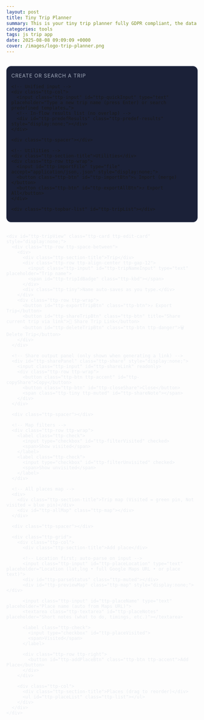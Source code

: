 ```yaml
---
layout: post
title: Tiny Trip Planner
summary: This is your tiny trip planner fully GDPR compliant, the data are stored only on your device.
categories: tools
tags: js trip app
date: 2025-08-08 09:09:09 +0000
cover: /images/logo-trip-planner.png
---
```


<script>
 // ---------- Predefined Trips (sample dataset) ----------
  window.PREDEFINED_TRIPS = [
    { id:'paris-2d', name:'Paris Highlights (2 days)', tags:['paris','france','europe','museum','landmarks'], places:[
      { name:'Eiffel Tower', lat:48.858370, lng:2.294481, notes:'Great views. Pre-book tickets.' },
      { name:'Louvre Museum', lat:48.860611, lng:2.337644, notes:'Mona Lisa time.' },
      { name:'Notre-Dame (outside)', lat:48.852968, lng:2.349902, notes:'Walk the Seine.' },
      { name:'Montmartre & Sacré-Cœur', lat:48.886705, lng:2.343104, notes:'Sunset on the steps.' },
    ]},
    { id:'tokyo-food', name:'Tokyo Food Crawl', tags:['tokyo','japan','food','markets','ramen'], places:[
      { name:'Tsukiji Outer Market', lat:35.665486, lng:139.770666, notes:'Fresh sushi breakfast.' },
      { name:'Ameya-Yokochō (Ueno)', lat:35.711246, lng:139.773719, notes:'Street eats + snacks.' },
      { name:'Ichiran Ramen Shibuya', lat:35.659022, lng:139.700475, notes:'Famous solo booths.' },
      { name:'Memory Lane (Omoide Yokochō)', lat:35.691340, lng:139.700531, notes:'Yakitori alley.' },
    ]},
    { id:'bucharest-day', name:'Bucharest City Day', tags:['bucharest','romania','old town','architecture'], places:[
      { name:'Old Town (Centrul Vechi)', lat:44.431220, lng:26.098839, notes:'Walk Lipscani streets.' },
      { name:'Romanian Athenaeum', lat:44.441334, lng:26.097317, notes:'Concert hall & photos.' },
      { name:'Palace of Parliament', lat:44.427539, lng:26.087536, notes:'Huge building tour.' },
      { name:'Herastrau Park', lat:44.476365, lng:26.080838, notes:'Relax by the lake.' },
    ]},
    { id:'nyc-1d', name:'NYC One-Day Blitz', tags:['new york','usa','city','iconic'], places:[
      { name:'Times Square', lat:40.758000, lng:-73.985500, notes:'Quick photo stop.' },
      { name:'Central Park (The Mall)', lat:40.773628, lng:-73.972533, notes:'Stroll through.' },
      { name:'Top of the Rock', lat:40.759101, lng:-73.979583, notes:'City view.' },
      { name:'Brooklyn Bridge', lat:40.706086, lng:-73.996864, notes:'Walk at sunset.' },
    ]},
  { 
    id: 'santorini-5d', 
    name: 'Santorini Greece (5 days)', 
    tags: ['santorini','greece','europe','beaches','historic','cliffs','boat','food'], 
    places: [
      { name: 'Orthodox Metropolitan Cathedral (Ypapanti), Fira', lat: 36.418889, lng: 25.431111, notes: 'Start here. Short walk to caldera path.' },
      { name: 'Cathedral of Saint John the Baptist (Catholic), Fira', lat: 36.41995, lng: 25.43185, notes: 'Baroque interior.' },
      { name: 'Agios Minas Church Viewpoint', lat: 36.4178, lng: 25.4308, notes: 'Classic caldera viewpoint.' },
      { name: 'Naoussa Restaurant (Fira)', lat: 36.42127, lng: 25.428107, notes: 'Dinner with caldera view.' },
      { name: 'PK Cocktail Bar', lat: 36.4209, lng: 25.4303, notes: 'Sunset drinks.' },
      { name: 'Pyrgos Kallistis', lat: 36.3918, lng: 25.4589, notes: 'Hilltop village with panoramic views.' },
      { name: 'Akrotiri Archaeological Site', lat: 36.35139, lng: 25.40361, notes: 'Bronze Age city preserved in ash.' },
      { name: 'Red Beach Viewpoint', lat: 36.348774, lng: 25.393743, notes: 'Photo stop with unique red cliffs.' },
      { name: 'Vlychada Beach', lat: 36.3425, lng: 25.4392, notes: 'Sculpted cliffs and calm waters.' },
      { name: 'Santo Wines', lat: 36.3869, lng: 25.4349, notes: 'Wine tasting at sunset.' },
      { name: 'Vlychada Marina', lat: 36.3465, lng: 25.4546, notes: 'Boat rental starting point.' },
      { name: 'Santorini SeaBreeze Rent a Boat', lat: 36.3467, lng: 25.4553, notes: 'Popular boat hire without license.' },
      { name: 'Red Beach (by boat)', lat: 36.3499, lng: 25.3938, notes: 'Swim stop accessible by sea.' },
      { name: 'Palea Kameni Hot Springs', lat: 36.4033, lng: 25.3956, notes: 'Warm sulfur waters in the caldera.' },
      { name: 'Ammoudi Bay', lat: 36.45818, lng: 25.37165, notes: 'Dock area under Oia with seafood tavernas.' },
      { name: 'Dimitris Ammoudi Taverna', lat: 36.4597, lng: 25.3712, notes: 'Seafood dinner by the water.' },
      { name: 'Oia Byzantine Castle Ruins', lat: 36.46001, lng: 25.37294, notes: 'Best visited early for views.' },
      { name: 'Caldera Viewpoint (Oia)', lat: 36.46063, lng: 25.37334, notes: 'Iconic cliffside views.' },
      { name: 'Melitini Oia', lat: 36.4613, lng: 25.3784, notes: 'Greek tapas with a view.' },
      { name: 'Kamari Beach', lat: 36.376159, lng: 25.484426, notes: 'Organized black sand beach.' },
      { name: 'Metaxi Mas', lat: 36.3853, lng: 25.4637, notes: 'Beloved local taverna; book ahead.' },
      { name: 'Imerovigli', lat: 36.4320, lng: 25.4200, notes: 'Cliff village with stunning vistas.' },
      { name: 'Skaros Rock', lat: 36.432378, lng: 25.418123, notes: 'Hike to fortress ruins with sea views.' },
      { name: 'Avocado Restaurant Imerovigli', lat: 36.4315, lng: 25.4218, notes: 'Casual lunch with view.' },
      { name: 'Ancient Thera', lat: 36.362969, lng: 25.47987, notes: 'Hilltop ruins with sweeping views.' },
      { name: 'Fira Old Town', lat: 36.4203, lng: 25.4322, notes: 'Shops, cafes, and last-minute views.' }
    ]
  }
  ];
</script>

<!-- Tiny Trip Planner — Unified Create/Search, Trip-level Share, External PREDEFINED_TRIPS, Banner-first -->
<link rel="stylesheet" href="https://unpkg.com/leaflet@1.9.4/dist/leaflet.css" crossorigin>
<script src="https://unpkg.com/leaflet@1.9.4/dist/leaflet.js" crossorigin></script>

<div class="ttp" id="ttp-root">
  <!-- Shared content banner FIRST -->
  <div id="ttp-shareBanner" class="ttp-card ttp-share-banner" style="display:none;">
    <div class="ttp-row ttp-space-between ttp-wrap">
      <div>
        <div class="ttp-section-title">Shared content detected</div>
        <div class="ttp-muted" id="ttp-shareSummary">A friend sent you a trip.</div>
      </div>
      <div class="ttp-row ttp-wrap">
        <button class="ttp-btn ttp-accent" id="ttp-importSharedNew">Import as New Trip</button>
        <button class="ttp-btn" id="ttp-mergeSharedCurrent">Merge Places into Current</button>
        <button class="ttp-btn ttp-danger" id="ttp-dismissShared">Dismiss</button>
      </div>
    </div>
    <div class="ttp-tiny ttp-muted">Note: Links are Base64-encoded and optionally gzip-compressed. They’re readable, not encrypted.</div>
  </div>

  <div class="ttp-gap"></div>

  <!-- Trip Starter (Unified Create/Search + Utilities + Trip navbar) -->
  <div class="ttp-starter ttp-card">
    <div class="ttp-section-title">Create or search a trip</div>

    <!-- Unified input -->
    <div class="ttp-col">
      <input class="ttp-input" id="ttp-quickInput" type="text" placeholder="Type a new trip name (press Enter) or search predefined templates…">
      <!-- In-flow results list (no overlap) -->
      <div id="ttp-predefResults" class="ttp-predef-results" style="display:none;"></div>
    </div>

    <div class="ttp-spacer"></div>

    <!-- Utilities -->
    <div class="ttp-section-title">Utilities</div>
    <div class="ttp-row ttp-wrap">
      <input id="ttp-importFile" type="file" accept="application/json,.json" style="display:none;">
      <button class="ttp-btn" id="ttp-importBtn">⤵️ Import (merge)</button>
      <button class="ttp-btn" id="ttp-exportAllBtn">⤴️ Export All</button>
    </div>

    <div class="ttp-topbar-list" id="ttp-tripList"></div>

  </div>

  <div class="ttp-gap"></div>

  <!-- Content -->
  <div class="ttp-main">
    <div id="ttp-emptyState" class="ttp-card" style="display:none;">
      <div class="ttp-section-title">No trip selected</div>
      <p class="ttp-muted">Create a trip, open one, or use a predefined template.</p>
    </div>

    <div id="ttp-tripView" class="ttp-card ttp-edit-card" style="display:none;">
      <div class="ttp-row ttp-space-between">
        <div>
          <div class="ttp-section-title">Trip</div>
          <div class="ttp-row ttp-align-center ttp-gap-12">
            <input class="ttp-input" id="ttp-tripNameInput" type="text" placeholder="Trip name">
            <span id="ttp-tripIdBadge" class="ttp-kbd"></span>
          </div>
          <div class="ttp-tiny">Name auto-saves as you type.</div>
        </div>
        <div class="ttp-row ttp-wrap">
          <button id="ttp-exportTripBtn" class="ttp-btn">⤴️ Export Trip</button>
          <button id="ttp-shareTripBtn" class="ttp-btn" title="Share current trip via link">🔗 Share Trip Link</button>
          <button id="ttp-deleteTripBtn" class="ttp-btn ttp-danger">🗑️ Delete Trip</button>
        </div>
      </div>

      <!-- Share output panel (only shown when generating a link) -->
      <div id="ttp-sharePanel" class="ttp-share" style="display:none;">
        <input class="ttp-input" id="ttp-shareLink" readonly>
        <div class="ttp-row ttp-wrap">
          <button class="ttp-btn ttp-accent" id="ttp-copyShare">Copy</button>
          <button class="ttp-btn" id="ttp-closeShare">Close</button>
          <span class="ttp-tiny ttp-muted" id="ttp-shareNote"></span>
        </div>
      </div>

      <div class="ttp-spacer"></div>

      <!-- Map filters -->
      <div class="ttp-row ttp-wrap">
        <label class="ttp-check">
          <input type="checkbox" id="ttp-filterVisited" checked>
          <span>Show visited</span>
        </label>
        <label class="ttp-check">
          <input type="checkbox" id="ttp-filterUnvisited" checked>
          <span>Show unvisited</span>
        </label>
      </div>

      <!-- All places map -->
      <div>
        <div class="ttp-section-title">Trip map (Visited = green pin, Not visited = blue pin)</div>
        <div id="ttp-allMap" class="ttp-map"></div>
      </div>

      <div class="ttp-spacer"></div>

      <div class="ttp-grid">
        <div class="ttp-col">
          <div class="ttp-section-title">Add place</div>

          <!-- Location first; auto-parse on input -->
          <input class="ttp-input" id="ttp-placeLocation" type="text" placeholder="Location (lat,lng • full Google Maps URL • or place text)">
          <div id="ttp-parseStatus" class="ttp-muted"></div>
          <div id="ttp-previewMap" class="ttp-map" style="display:none;"></div>

          <input class="ttp-input" id="ttp-placeName" type="text" placeholder="Place name (auto from Maps URL)">
          <textarea class="ttp-textarea" id="ttp-placeNotes" placeholder="Short notes (what to do, timings, etc.)"></textarea>

          <label class="ttp-check">
            <input type="checkbox" id="ttp-placeVisited">
            <span>Visited</span>
          </label>

          <div class="ttp-row ttp-right">
            <button id="ttp-addPlaceBtn" class="ttp-btn ttp-accent">Add Place</button>
          </div>
        </div>

        <div class="ttp-col">
          <div class="ttp-section-title">Places (drag to reorder)</div>
          <ul id="ttp-placeList" class="ttp-list"></ul>
        </div>
      </div>
    </div>

  </div>
</div>

<style>
  /* ---------- SCOPED STYLES ---------- */
  .ttp { --bg:#0f1220; --panel:#161A2B; --panel2:#1B2138; --text:#E8ECF1; --muted:#A7B0C0; --accent:#6EE7B7; --danger:#f87171; --border:#27304a; }
  .ttp * { box-sizing:border-box; }
  .ttp .ttp-main { color:var(--text); }
  .ttp .ttp-card { background:var(--panel2); border:1px solid var(--border); border-radius:12px; padding:12px; }
  .ttp .ttp-edit-card { border-radius:16px; }
  .ttp .ttp-gap { height:16px; }
  .ttp .ttp-section-title { font-size:13px; color:var(--muted); text-transform:uppercase; letter-spacing:.08em; margin:4px 0 8px; }
  .ttp .ttp-row { display:flex; gap:8px; align-items:center; }
  .ttp .ttp-space-between { justify-content:space-between; }
  .ttp .ttp-right { justify-content:flex-end; }
  .ttp .ttp-align-center { align-items:center; }
  .ttp .ttp-wrap { flex-wrap:wrap; }
  .ttp .ttp-col { display:flex; flex-direction:column; gap:6px; }
  .ttp .ttp-input, .ttp .ttp-textarea {
    width:100%; background:#111426; color:var(--text); border:1px solid var(--border);
    border-radius:10px; padding:10px; outline:none; font:inherit;
  }
  .ttp .ttp-textarea { min-height:80px; resize:vertical; }
  .ttp .ttp-btn { background:#1f2542; color:var(--text); border:1px solid var(--border); padding:9px 12px; border-radius:10px; cursor:pointer; font:inherit; }
  .ttp .ttp-btn:hover { filter:brightness(1.1); }
  .ttp .ttp-primary { background:#26305b; border-color:#2f3a6e; }
  .ttp .ttp-accent { background:#123c33; border-color:#104235; color:var(--accent); }
  .ttp .ttp-danger { background:#3a1416; border-color:#4a1d20; color:#ffb4b4; }
  .ttp .ttp-muted { color:var(--muted); font-size:13px; }
  .ttp .ttp-kbd { font-family:ui-monospace, SFMono-Regular, Menlo, Consolas, monospace; font-size:12px; padding:1px 6px; border:1px solid var(--border); border-radius:6px; background:#0d1020; color:var(--muted); }
  .ttp .ttp-tiny { font-size:12px; color:var(--muted); }

  .ttp .ttp-spacer { height:8px; }
  .ttp .ttp-map { width:100%; height:300px; border-radius:12px; overflow:hidden; border:1px solid var(--border); }
  .ttp .ttp-list { list-style:none; padding:0; margin:0; display:grid; gap:8px; }
  .ttp .ttp-list-item { border:1px solid var(--border); border-radius:10px; padding:10px; background:#13182b; display:grid; gap:8px; }
  .ttp .ttp-title { font-weight:600; color:var(--text); }

  /* actions grid */
  .ttp .ttp-actions { display:grid; grid-template-columns:1fr 1fr; gap:8px; }
  .ttp .ttp-handle-btn { cursor:grab; }
  .ttp .ttp-dragging { opacity:.6; }
  .ttp .ttp-drop-target { outline:2px dashed var(--accent); border-radius:10px; }

  .ttp .ttp-topbar-list { display:flex; gap:8px; flex-wrap:wrap; margin-top:10px; }
  .ttp .ttp-topbar-list .ttp-tripBtn { background:#13182b; border:1px solid var(--border); color:var(--text); padding:8px 10px; border-radius:10px; cursor:pointer; }
  .ttp .ttp-tripBtn.ttp-active { background:#123c33; border-color:#104235; color:var(--accent); }

  /* Predefined trips results — in-flow (no overlap) */
  .ttp .ttp-predef-results {
    display:grid; gap:8px; padding:8px; margin-top:8px;
    border:1px solid var(--border); border-radius:10px; background:#0f1428;
    max-height:320px; overflow:auto;
  }
  .ttp .ttp-predef-item { display:flex; flex-direction:column; gap:6px; border:1px solid var(--border); background:#121934; border-radius:8px; padding:8px; }
  .ttp .ttp-predef-title { font-weight:600; color:var(--text); }
  .ttp .ttp-predef-tags { font-size:12px; color:var(--muted); }
  .ttp .ttp-predef-actions { display:flex; gap:8px; flex-wrap:wrap; }

  /* Share panel & banner */
  .ttp .ttp-share { margin-top:10px; display:grid; gap:8px; }
  .ttp .ttp-share-banner { border-left:3px solid var(--accent); }
</style>

<script>
(function(){
  // ---------- Storage ----------
  const LS_KEY = 'tiny_trip_planner'; // stable key
  const db = { trips: [], lastTripId: 0, lastPlaceId: 0 };
  const root = document.getElementById('ttp-root');

  function loadDB(){ try{ const raw=localStorage.getItem(LS_KEY); if(raw) Object.assign(db, JSON.parse(raw)); }catch(e){ console.warn('DB load failed', e); } }
  function saveDB(){ localStorage.setItem(LS_KEY, JSON.stringify(db)); }
  function nextTripId(){ db.lastTripId+=1; saveDB(); return db.lastTripId; }
  function nextPlaceId(){ db.lastPlaceId+=1; saveDB(); return db.lastPlaceId; }

  // ---------- Predefined Trips from page (no built-ins here) ----------
  const PREDEFINED_TRIPS = Array.isArray(window.PREDEFINED_TRIPS) ? window.PREDEFINED_TRIPS : [];

  // ---------- Helpers ----------
  function getEl(id){ return root.querySelector('#'+id); }
  const els = {
    // starter unified
    quickInput: getEl('ttp-quickInput'),
    predefResults: getEl('ttp-predefResults'),
    tripList: getEl('ttp-tripList'),

    // share (banner + panel)
    shareBanner: getEl('ttp-shareBanner'),
    shareSummary: getEl('ttp-shareSummary'),
    importSharedNew: getEl('ttp-importSharedNew'),
    mergeSharedCurrent: getEl('ttp-mergeSharedCurrent'),
    dismissShared: getEl('ttp-dismissShared'),
    shareTripBtn: getEl('ttp-shareTripBtn'),
    sharePanel: getEl('ttp-sharePanel'),
    shareLink: getEl('ttp-shareLink'),
    copyShare: getEl('ttp-copyShare'),
    closeShare: getEl('ttp-closeShare'),
    shareNote: getEl('ttp-shareNote'),

    // main
    emptyState: getEl('ttp-emptyState'),
    tripView: getEl('ttp-tripView'),
    tripNameInput: getEl('ttp-tripNameInput'),
    tripIdBadge: getEl('ttp-tripIdBadge'),
    deleteTripBtn: getEl('ttp-deleteTripBtn'),
    exportTripBtn: getEl('ttp-exportTripBtn'),

    placeLocation: getEl('ttp-placeLocation'),
    placeName: getEl('ttp-placeName'),
    placeNotes: getEl('ttp-placeNotes'),
    placeVisited: getEl('ttp-placeVisited'),
    parseStatus: getEl('ttp-parseStatus'),
    previewMap: getEl('ttp-previewMap'),
    addPlaceBtn: getEl('ttp-addPlaceBtn'),
    placeList: getEl('ttp-placeList'),

    allMap: getEl('ttp-allMap'),
    filterVisited: getEl('ttp-filterVisited'),
    filterUnvisited: getEl('ttp-filterUnvisited'),

    // utilities
    importBtn: getEl('ttp-importBtn'),
    importFile: getEl('ttp-importFile'),
    exportAllBtn: getEl('ttp-exportAllBtn'),
  };

  function addTrip(name){
    const t = { id: nextTripId(), name: name || `Trip ${db.lastTripId}`, createdAt: Date.now(), places: [] };
    db.trips.push(t); saveDB(); return t;
  }
  function getTrip(id){ return db.trips.find(t=>t.id===id); }
  function updateTripName(id, name){ const t=getTrip(id); if(t){ t.name=name; saveDB(); } }
  function deleteTrip(id){ const i=db.trips.findIndex(t=>t.id===id); if(i>-1){ db.trips.splice(i,1); saveDB(); } }

  function addPlace(tripId, {name, notes, lat, lng, locationInput, visited}){
    const t=getTrip(tripId); if(!t) return;
    t.places.push({
      id: nextPlaceId(),
      name: name || `Place ${db.lastPlaceId}`,
      notes: notes||'',
      lat, lng,
      locationInput: locationInput||'',
      visited: !!visited,
      createdAt: Date.now()
    });
    saveDB();
  }
  function updatePlace(tripId, placeId, patch){
    const t=getTrip(tripId); if(!t) return;
    const p=t.places.find(x=>x.id===placeId);
    if(p){ Object.assign(p, patch); saveDB(); }
  }
  function deletePlace(tripId, placeId){
    const t=getTrip(tripId); if(!t) return;
    const i=t.places.findIndex(x=>x.id===placeId);
    if(i>-1){ t.places.splice(i,1); saveDB(); }
  }
  function movePlace(tripId, fromIdx, toIdx){
    const t=getTrip(tripId); if(!t) return;
    if(fromIdx===toIdx || fromIdx<0 || toIdx<0 || fromIdx>=t.places.length || toIdx>t.places.length) return;
    const [item] = t.places.splice(fromIdx,1);
    t.places.splice(toIdx,0,item);
    saveDB();
  }

  function formatLatLng(lat,lng){ return `${Number(lat).toFixed(6)}, ${Number(lng).toFixed(6)}`; }
  function escapeHtml(s){ return String(s||'').replace(/[&<>"']/g, c => ({'&':'&amp;','<':'&lt;','>':'&gt;','"':'&quot;'}[c])); }
  function escapeAttr(s){ return escapeHtml(s).replace(/"/g,'&quot;'); }
  function isFullGmapsUrl(str){ return /https?:\/\/(www\.)?google\.com\/maps\//i.test(str||''); }
  function buildGmapsUrlFromLatLng(lat,lng,name){
    const base=`https://www.google.com/maps?q=${encodeURIComponent(lat+','+lng)}`;
    return name ? `${base}(${encodeURIComponent(name)})` : base;
  }

  // ---------- Google Maps desktop URL parsing only ----------
  function coordsFromGoogleUrl(input){
    try{
      const u = new URL(input);
      const href = u.href;
      const at = href.match(/@(-?\d+\.\d+),\s*(-?\d+\.\d+)/);
      if(at) return {lat:parseFloat(at[1]), lng:parseFloat(at[2])};
      const q = u.searchParams.get('q') || u.searchParams.get('ll');
      if(q){
        const m = q.match(/(-?\d+(\.\d+)?)\s*,\s*(-?\d+(\.\d+)?)/);
        if(m) return {lat:parseFloat(m[1]), lng:parseFloat(m[3])};
      }
      const bang = href.match(/!3d(-?\d+\.\d+)!4d(-?\d+\.\d+)/);
      if(bang) return {lat:parseFloat(bang[1]), lng:parseFloat(bang[2])};
    }catch(e){}
    return null;
  }
  function nameFromGoogleUrl(input){
    try{
      const u = new URL(input);
      const path = u.pathname || '';
      const placeIdx = path.indexOf('/place/');
      if(placeIdx !== -1){
        const seg = path.slice(placeIdx + 7).split('/')[0];
        const plusFixed = seg.replace(/\+/g,' ');
        let decoded = decodeURIComponent(plusFixed);
        decoded = decoded.replace(/`/g, "'").replace(/\s+/g,' ').trim();
        if(decoded) return decoded;
      }
      const q = u.searchParams.get('q');
      if(q && !/^-?\d+(\.\d+)?\s*,\s*-?\d+(\.\d+)?$/.test(q)){
        const plusFixed = q.replace(/\+/g,' ');
        let decoded = decodeURIComponent(plusFixed).replace(/`/g,"'").replace(/\s+/g,' ').trim();
        if(decoded) return decoded;
      }
    }catch(e){}
    return '';
  }

  // ---------- Geocoding (auto, debounced) ----------
  let currentTripId = null; // declared once
  let previewLeaflet = null;

  // SINGLE map vars
  let allMapLeaflet = null;
  let allMapMarkers = [];
  let allMapPolyline = null;

  function setStatus(msg, isErr=false){
    els.parseStatus.textContent = msg || '';
    els.parseStatus.style.color = isErr ? 'var(--danger)' : 'var(--muted)';
  }

  async function parseLocation(input){
    input = (input||'').trim();

    // Explicitly reject short mobile links
    if (/(^https?:\/\/)?(maps\.app\.goo\.gl|goo\.gl\/maps)/i.test(input)) {
      throw new Error('Mobile short links are not supported. Open the link and paste the full https://www.google.com/maps/... URL, or paste lat,lng.');
    }

    // 1) lat,lng
    const m = input.match(/^(-?\d+(\.\d+)?)\s*,\s*(-?\d+(\.\d+)?)$/);
    if(m) return {lat:parseFloat(m[1]), lng:parseFloat(m[3]), source:'latlng'};

    // 2) full google.com/maps URL
    if (isFullGmapsUrl(input)){
      const c = coordsFromGoogleUrl(input);
      if(c) return {...c, source:'google'};
    }

    // 3) OSM Nominatim text search (free)
    const url = `https://nominatim.openstreetmap.org/search?format=jsonv2&q=${encodeURIComponent(input)}&limit=1`;
    const res = await fetch(url, { headers:{'Accept':'application/json'} });
    if(!res.ok) throw new Error('Geocoding failed');
    const j = await res.json();
    if(Array.isArray(j) && j.length>0){
      const hit=j[0];
      return {lat:parseFloat(hit.lat), lng:parseFloat(hit.lon), source:'nominatim'};
    }
    throw new Error('No results for that place');
  }

  function debounce(fn, delay){ let t; return (...a)=>{ clearTimeout(t); t=setTimeout(()=>fn(...a), delay); }; }

  const autoParse = debounce(async ()=>{
    const input = els.placeLocation.value.trim();
    if(!input){ els.previewMap.style.display='none'; setStatus(''); return; }
    try{
      setStatus('Finding location…');
      const res = await parseLocation(input);
      setStatus(`OK (${res.source}) → ${formatLatLng(res.lat,res.lng)}`);
      if(previewLeaflet && previewLeaflet.remove) previewLeaflet.remove();
      previewLeaflet = showSinglePin(els.previewMap, res.lat, res.lng, false);
      els.previewMap.style.display='block';
      els.previewMap.dataset.lat = res.lat;
      els.previewMap.dataset.lng = res.lng;

      if (isFullGmapsUrl(input)){
        const nm = nameFromGoogleUrl(input);
        if(nm && !els.placeName.value) els.placeName.value = nm;
      }
    }catch(e){
      setStatus(`Error: ${e.message}`, true);
      els.previewMap.style.display='none';
    }
  }, 400);

  // ---------- Default Leaflet pin icons ----------
  const shadowUrl = 'https://unpkg.com/leaflet@1.9.4/dist/images/marker-shadow.png';
  const icon = (url)=> new L.Icon({
    iconUrl: url, shadowUrl: shadowUrl,
    iconSize: [25,41], iconAnchor: [12,41], popupAnchor: [1,-34], shadowSize: [41,41]
  });
  const visitedIcon   = icon('https://raw.githubusercontent.com/pointhi/leaflet-color-markers/master/img/marker-icon-green.png');
  const unvisitedIcon = icon('https://raw.githubusercontent.com/pointhi/leaflet-color-markers/master/img/marker-icon-blue.png');
  const highlightIcon = icon('https://raw.githubusercontent.com/pointhi/leaflet-color-markers/master/img/marker-icon-yellow.png');
  function pinIcon(visited){ return visited ? visitedIcon : unvisitedIcon; }

  // ---------- Map helpers ----------
  function showSinglePin(el, lat, lng, visited){
    el.innerHTML='';
    const map = L.map(el).setView([lat,lng], 14);
    L.tileLayer('https://{s}.tile.openstreetmap.org/{z}/{x}/{y}.png', {
      maxZoom:19, attribution:'&copy; <a href="https://www.openstreetmap.org/">OpenStreetMap</a> contributors'
    }).addTo(map);
    L.marker([lat,lng], { icon: pinIcon(visited) }).addTo(map);
    setTimeout(()=>map.invalidateSize(),100);
    return map;
  }

  function renderAllPlacesMap(){
    const t=getTrip(currentTripId); if(!t) return;

    if(!allMapLeaflet){
      allMapLeaflet = L.map(els.allMap).setView([0,0], 2);
      L.tileLayer('https://{s}.tile.openstreetmap.org/{z}/{x}/{y}.png', {
        maxZoom:19, attribution:'&copy; <a href="https://www.openstreetmap.org/">OpenStreetMap</a> contributors'
      }).addTo(allMapLeaflet);
      setTimeout(()=>allMapLeaflet.invalidateSize(), 100);
    }
    allMapMarkers.forEach(m=>allMapLeaflet.removeLayer(m));
    allMapMarkers = [];
    if(allMapPolyline){ allMapLeaflet.removeLayer(allMapPolyline); allMapPolyline=null; }

    const showVisited = els.filterVisited.checked;
    const showUnvisited = els.filterUnvisited.checked;

    const visible = getTrip(currentTripId).places
      .filter(p => (p.visited && showVisited) || (!p.visited && showUnvisited));

    const latlngs = [];

    for(const p of visible){
      const marker = L.marker([p.lat,p.lng], { icon: pinIcon(p.visited) })
        .addTo(allMapLeaflet)
        .bindPopup(`<strong>${escapeHtml(p.name)}</strong>${p.visited ? ' <span style="opacity:.7;">(visited)</span>' : ''}<br/>${formatLatLng(p.lat,p.lng)}`);
      allMapMarkers.push(marker);
      latlngs.push([p.lat, p.lng]);
    }

    if(latlngs.length >= 2){
      allMapPolyline = L.polyline(latlngs, { weight:3 }).addTo(allMapLeaflet);
    }

    if(latlngs.length){
      allMapLeaflet.fitBounds(L.latLngBounds(latlngs), { padding:[20,20] });
    }else{
      allMapLeaflet.setView([0,0], 2);
    }
  }

  function flashHighlight(lat, lng){
    if(!allMapLeaflet) return;
    const m = L.marker([lat,lng], { icon: highlightIcon, zIndexOffset: 1000 }).addTo(allMapLeaflet);
    setTimeout(()=>{ allMapLeaflet.removeLayer(m); }, 1500);
  }

  // ---------- UI ----------
  function renderTrips(){
    els.tripList.innerHTML='';
    const sorted=[...db.trips].sort((a,b)=>b.createdAt-a.createdAt);
    for(const t of sorted){
      const btn=document.createElement('button');
      btn.className='ttp-tripBtn' + (t.id===currentTripId ? ' ttp-active' : '');
      btn.textContent = `${t.name} (#${t.id})`;
      btn.addEventListener('click',()=>openTrip(t.id));
      els.tripList.appendChild(btn);
    }
  }

  function openTrip(id){
    currentTripId = id;
    const t=getTrip(id); if(!t) return;
    els.emptyState.style.display='none';
    els.tripView.style.display='block';
    els.tripNameInput.value=t.name;
    els.tripIdBadge.textContent=`Trip #${t.id}`;
    renderTrips();
    renderPlaces();
    renderAllPlacesMap();
  }

  function googleLinkForPlace(p){
    if (isFullGmapsUrl(p.locationInput)) return p.locationInput;
    return buildGmapsUrlFromLatLng(p.lat, p.lng, p.name);
  }

  function renderPlaces(){
    const t=getTrip(currentTripId);
    if(!t) return;
    els.placeList.innerHTML='';

    t.places.forEach((p, idx)=>{
      const li=document.createElement('li');
      li.className='ttp-list-item' + (p.visited ? ' ttp-place-visited' : '');
      li.dataset.index = idx;

      li.innerHTML=`
        <div>
          <div class="ttp-title">${escapeHtml(p.name)}</div>
          <div class="ttp-muted">#${p.id} • ${formatLatLng(p.lat,p.lng)}</div>
          <div class="ttp-muted">${escapeHtml(p.notes||'')}</div>
        </div>

        <div class="ttp-actions">
          <button class="ttp-btn ttp-primary" data-edit="${p.id}">✏️ Edit</button>
          <button class="ttp-btn ttp-danger" data-del="${p.id}">🗑️ Delete</button>
          <button class="ttp-btn ttp-accent" data-open="${p.id}" title="Open in Google Maps">📍 Open Map</button>
          <button class="ttp-btn ${p.visited ? 'ttp-accent' : ''}" data-visit="${p.id}" aria-pressed="${p.visited ? 'true':'false'}" title="Toggle visited">
            ${p.visited ? '✅ Visited' : '🗺️ Mark visited'}
          </button>
          <button class="ttp-btn ttp-handle-btn" draggable="true" data-handle="${idx}" title="Drag to reorder">↕️ Reorder</button>
        </div>
      `;

      li.querySelector(`[data-open="${p.id}"]`).addEventListener('click', ()=>{
        const url = googleLinkForPlace(p);
        window.open(url, '_blank', 'noopener,noreferrer');
      });

      li.querySelector(`[data-visit="${p.id}"]`).addEventListener('click', ()=>{
        updatePlace(t.id, p.id, { visited: !p.visited });
        renderPlaces();
        renderAllPlacesMap();
      });

      li.querySelector('[data-del]').addEventListener('click',()=>{
        if(confirm('Delete this place?')){ deletePlace(t.id, p.id); renderPlaces(); renderTrips(); renderAllPlacesMap(); }
      });

      li.querySelector('[data-edit]').addEventListener('click',()=>editPlaceInline(t.id,p));

      const handle = li.querySelector(`[data-handle="${idx}"]`);
      handle.addEventListener('dragstart', (ev)=>{
        ev.dataTransfer.setData('text/plain', String(idx));
        li.classList.add('ttp-dragging');
      });
      handle.addEventListener('dragend', ()=> li.classList.remove('ttp-dragging'));
      li.addEventListener('dragover', (ev)=>{ ev.preventDefault(); li.classList.add('ttp-drop-target'); });
      li.addEventListener('dragleave', ()=> li.classList.remove('ttp-drop-target'));
      li.addEventListener('drop', (ev)=>{
        ev.preventDefault();
        li.classList.remove('ttp-drop-target');
        const from = parseInt(ev.dataTransfer.getData('text/plain'),10);
        const to = parseInt(li.dataset.index,10);
        if(Number.isInteger(from) && Number.isInteger(to)){
          movePlace(t.id, from, to + (from < to ? 1 : 0));
          renderPlaces();
          renderAllPlacesMap();
        }
      });

      els.placeList.appendChild(li);
    });
  }

  function editPlaceInline(tripId, p){
    const container=document.createElement('div');
    container.className='ttp-list-item';
    container.innerHTML=`
      <div class="ttp-title">Edit: ${escapeHtml(p.name)}</div>

      <input class="ttp-input" id="eLoc" value="${escapeAttr(p.locationInput || formatLatLng(p.lat,p.lng))}" placeholder="Location (lat,lng / full GMaps URL / place text)">
      <div id="eStatus" class="ttp-muted"></div>
      <div id="eMap" class="ttp-map" style="display:none;"></div>

      <input class="ttp-input" id="eName" value="${escapeAttr(p.name)}" placeholder="Place name">
      <textarea class="ttp-textarea" id="eNotes" placeholder="Notes">${escapeHtml(p.notes||'')}</textarea>

      <div class="ttp-row ttp-right">
        <button class="ttp-btn ttp-primary" id="eSave">Save</button>
        <button class="ttp-btn" id="eCancel">Cancel</button>
      </div>
    `;
    els.placeList.prepend(container);

    let newCoords = {lat:p.lat, lng:p.lng};

    const eLoc = container.querySelector('#eLoc');
    const eName = container.querySelector('#eName');
    const eStatus = container.querySelector('#eStatus');
    const eMap = container.querySelector('#eMap');

    function setStatusInline(msg,isErr=false){ eStatus.textContent=msg||''; eStatus.style.color=isErr?'var(--danger)':'var(--muted)'; }

    const doAuto = debounce(async ()=>{
      const input = eLoc.value.trim();
      if(!input){ eMap.style.display='none'; setStatusInline(''); return; }
      try{
        setStatusInline('Finding location…');
        const res = await parseLocation(input);
        newCoords = {lat:res.lat, lng:res.lng};
        setStatusInline(`OK (${res.source}) → ${formatLatLng(res.lat,res.lng)}`);
        showSinglePin(eMap, res.lat, res.lng, p.visited); eMap.style.display='block';
        if (isFullGmapsUrl(input)){
          const nm = nameFromGoogleUrl(input);
          if(nm && (!eName.value || /^Place \d+$/.test(eName.value))) eName.value = nm;
        }
      }catch(err){
        setStatusInline(`Error: ${err.message}`, true);
        eMap.style.display='none';
      }
    }, 400);

    eLoc.addEventListener('input', doAuto);
    showSinglePin(eMap, p.lat, p.lng, p.visited); eMap.style.display='block';

    container.querySelector('#eSave').addEventListener('click',()=>{
      const name = eName.value.trim() || p.name;
      const notes = container.querySelector('#eNotes').value;
      const locationInput = eLoc.value.trim();
      updatePlace(tripId, p.id, { name, notes, lat:newCoords.lat, lng:newCoords.lng, locationInput });
      renderPlaces();
      renderAllPlacesMap();
    });
    container.querySelector('#eCancel').addEventListener('click',()=>renderPlaces());
  }

  // ---------- Import / Export (file) ----------
  function download(filename, text){
    const blob = new Blob([text], {type:'application/json'});
    const url = URL.createObjectURL(blob);
    const a = document.createElement('a');
    a.href=url; a.download=filename; document.body.appendChild(a); a.click();
    setTimeout(()=>{ document.body.removeChild(a); URL.revokeObjectURL(url); }, 0);
  }
  function timestamp(){ const d=new Date(); return d.toISOString().replace(/[:.]/g,'-'); }

  function exportAll(){
    const payload = { version: 1, exportedAt: new Date().toISOString(), data: db };
    download(`trip-planner-all-${timestamp()}.json`, JSON.stringify(payload, null, 2));
  }
  function exportTrip(id){
    const t=getTrip(id); if(!t){ alert('No trip selected'); return; }
    const payload = { version: 1, exportedAt: new Date().toISOString(), data: { trip: t } };
    download(`trip-${t.id}-${slug(t.name)}-${timestamp()}.json`, JSON.stringify(payload, null, 2));
  }
  function slug(s){ return String(s||'trip').toLowerCase().replace(/[^a-z0-9]+/g,'-').replace(/^-+|-+$/g,'').slice(0,40); }

  async function importMerge(obj){
    const data = obj?.data ?? obj;
    if(!data){ alert('Invalid file: missing data'); return; }

    let trips = [];
    if(Array.isArray(data.trips)){ trips = data.trips; }
    else if(data.trip){ trips = [data.trip]; }
    else if(Array.isArray(obj)){ trips = obj; }
    else if(data.name && Array.isArray(data.places)){ trips = [data]; }

    if(!Array.isArray(trips) || trips.length===0){ alert('No trips found to import'); return; }

    const addedTripIds = [];
    for(const incoming of trips){
      const newTrip = {
        id: nextTripId(),
        name: incoming.name || `Imported Trip ${db.lastTripId}`,
        createdAt: Date.now(),
        places: []
      };
      const places = Array.isArray(incoming.places) ? incoming.places : [];
      for(const p of places){
        newTrip.places.push({
          id: nextPlaceId(),
          name: p.name || `Imported Place ${db.lastPlaceId}`,
          notes: p.notes || '',
          lat: Number(p.lat) || 0,
          lng: Number(p.lng) || 0,
          locationInput: p.locationInput || '',
          visited: !!p.visited,
          createdAt: Date.now()
        });
      }
      db.trips.push(newTrip);
      addedTripIds.push(newTrip.id);
    }
    saveDB();
    renderTrips();
    if(addedTripIds.length){ openTrip(addedTripIds[addedTripIds.length-1]); }
    alert(`Imported ${addedTripIds.length} trip(s).`);
  }

  // ---------- Share Links (gzip + Base64URL in #hash) ----------
  function uint8ToBase64(bytes){
    let bin = '';
    const chunk = 0x8000;
    for(let i=0; i<bytes.length; i+=chunk){
      bin += String.fromCharCode.apply(null, bytes.subarray(i, i+chunk));
    }
    return btoa(bin);
  }
  function base64ToUint8(b64){
    const bin = atob(b64);
    const bytes = new Uint8Array(bin.length);
    for(let i=0; i<bin.length; i++) bytes[i] = bin.charCodeAt(i);
    return bytes;
  }
  function toBase64Url(bytes){
    return uint8ToBase64(bytes).replace(/\+/g,'-').replace(/\//g,'_').replace(/=+$/,'');
  }
  function fromBase64Url(str){
    const b64 = str.replace(/-/g,'+').replace(/_/g,'/');
    const pad = b64.length % 4 ? '='.repeat(4 - (b64.length % 4)) : '';
    return base64ToUint8(b64 + pad);
  }

  async function gzipCompress(str){
    try{
      if('CompressionStream' in window){
        const cs = new CompressionStream('gzip');
        const stream = new Blob([str]).stream().pipeThrough(cs);
        const buf = await new Response(stream).arrayBuffer();
        return new Uint8Array(buf);
      }
    }catch(e){}
    return new TextEncoder().encode(str);
  }
  async function gzipDecompress(bytes){
    try{
      if('DecompressionStream' in window){
        const ds = new DecompressionStream('gzip');
        const stream = new Blob([bytes]).stream().pipeThrough(ds);
        return await new Response(stream).text();
      }
    }catch(e){}
    return new TextDecoder().decode(bytes);
  }

  async function makeShareLink(payloadObj){
    const json = JSON.stringify(payloadObj);
    const bytes = await gzipCompress(json);
    const encoded = toBase64Url(bytes);
    const url = `${location.origin}${location.pathname}#ttp-share=${encoded}`;
    return { url, usedGzip: ('CompressionStream' in window), length: url.length };
  }

  function showSharePanel(url, note){
    els.shareLink.value = url;
    els.sharePanel.style.display = 'grid';
    els.shareNote.textContent = note || '';
  }
  function hideSharePanel(){
    els.sharePanel.style.display = 'none';
    els.shareLink.value = '';
    els.shareNote.textContent = '';
  }
  async function shareCurrentTrip(){
    if(!currentTripId){ alert('Open a trip first'); return; }
    const t = getTrip(currentTripId);
    const payload = { version: 1, exportedAt: new Date().toISOString(), data: { trip: t } };
    const { url, usedGzip, length } = await makeShareLink(payload);
    let note = usedGzip ? 'Compressed with gzip + Base64. ' : 'No gzip support detected — using plain Base64. ';
    if(length > 4000) note += `Warning: link length is ${length} chars; some apps may truncate long links.`;
    showSharePanel(url, note);
  }

  async function tryLoadSharedFromHash(){
    const h = location.hash || '';
    const prefix = '#ttp-share=';
    if(!h.startsWith(prefix)) return null;
    const encoded = h.slice(prefix.length);
    try{
      const bytes = fromBase64Url(encoded);
      const text = await gzipDecompress(bytes);
      const obj = JSON.parse(text);

      const data = obj?.data ?? obj;
      let summary = 'A friend sent you a trip.';
      if(data?.trip){
        const name = data.trip.name || 'Untitled';
        const count = Array.isArray(data.trip.places) ? data.trip.places.length : 0;
        summary = `Trip: "${name}" with ${count} place(s).`;
      }else if(Array.isArray(data?.trips)){
        summary = `Dataset with ${data.trips.length} trip(s).`;
      }else if(data?.name && Array.isArray(data?.places)){
        const count = data.places.length;
        summary = `Trip: "${data.name}" with ${count} place(s).`;
      }
      els.shareSummary.textContent = summary;
      els.shareBanner.style.display = 'block';

      els.importSharedNew.onclick = async ()=>{
        await importMerge(obj);
        clearHash();
        els.shareBanner.style.display='none';
      };
      els.mergeSharedCurrent.onclick = async ()=>{
        const dataIn = obj?.data ?? obj;
        if(!currentTripId){ alert('Open or create a trip first to merge places.'); return; }
        const t = getTrip(currentTripId);
        if(dataIn?.trip && Array.isArray(dataIn.trip.places)){
          dataIn.trip.places.forEach(p=>{
            t.places.push({
              id: nextPlaceId(),
              name: p.name || `Imported Place ${db.lastPlaceId}`,
              notes: p.notes || '',
              lat: Number(p.lat) || 0,
              lng: Number(p.lng) || 0,
              locationInput: p.locationInput || '',
              visited: !!p.visited,
              createdAt: Date.now()
            });
          });
          saveDB(); renderPlaces(); renderAllPlacesMap(); clearHash(); els.shareBanner.style.display='none';
        }else{
          alert('Merge is available for a single shared trip. Use "Import as New Trip" for multi-trip data.');
        }
      };
      els.dismissShared.onclick = ()=>{ clearHash(); els.shareBanner.style.display='none'; };

      return obj;
    }catch(e){
      console.error('Failed to parse shared data:', e);
      els.shareSummary.textContent = 'Could not read shared content.';
      els.mergeSharedCurrent.style.display = 'none';
      els.importSharedNew.textContent = 'Dismiss';
      els.importSharedNew.onclick = ()=>{ clearHash(); els.shareBanner.style.display='none'; };
      els.shareBanner.style.display = 'block';
      return null;
    }
  }
  function clearHash(){
    if(history.replaceState){
      history.replaceState(null, '', location.pathname + location.search);
    }else{
      location.hash = '';
    }
  }

  // ---------- Unified Create/Search logic ----------
  function searchPredefs(q){
    if(!Array.isArray(PREDEFINED_TRIPS)) return [];
    q = (q||'').trim().toLowerCase();
    if(!q) return [];
    const words = q.split(/\s+/).filter(Boolean);
    const scored = PREDEFINED_TRIPS.map(t=>{
      const hay = (t.name + ' ' + (t.tags||[]).join(' ')).toLowerCase();
      const score = words.reduce((s,w)=> s + (hay.includes(w) ? 1 : 0), 0);
      return { trip:t, score };
    }).filter(x=>x.score>0);
    scored.sort((a,b)=> b.score - a.score || a.trip.name.localeCompare(b.trip.name));
    return scored.slice(0,8).map(x=>x.trip);
  }

  function renderUnifiedResults(){
    const q = els.quickInput.value.trim();
    const results = searchPredefs(q);
    const box = els.predefResults;
    box.innerHTML = '';

    if(q){
      // First item: Create trip named "q"
      const createItem = document.createElement('div');
      createItem.className = 'ttp-predef-item';
      createItem.innerHTML = `
        <div class="ttp-predef-title">➕ Create trip named “${escapeHtml(q)}”</div>
        <div class="ttp-predef-tags">Press Enter or click to create a new trip.</div>
      `;
      createItem.addEventListener('click', ()=>{
        const t = addTrip(q);
        els.quickInput.value = '';
        box.style.display = 'none';
        renderTrips(); openTrip(t.id);
      });
      box.appendChild(createItem);
    }

    // Then template matches
    results.forEach(tpl=>{
      const item = document.createElement('div');
      item.className='ttp-predef-item';
      item.innerHTML = `
        <div class="ttp-predef-title">${escapeHtml(tpl.name)}</div>
        <div class="ttp-predef-tags">Tags: ${(tpl.tags||[]).map(t=>`<span>#${escapeHtml(t)}</span>`).join(' ')}</div>
        <div class="ttp-predef-actions">
          <button class="ttp-btn ttp-accent" data-add>➕ Add as New Trip</button>
          <button class="ttp-btn" data-merge>➕ Add Places to Current</button>
        </div>
      `;
      item.querySelector('[data-add]').addEventListener('click', ()=>{
        const newTrip = {
          id: nextTripId(),
          name: tpl.name || 'New Trip',
          createdAt: Date.now(),
          places: []
        };
        (tpl.places||[]).forEach(p=>{
          newTrip.places.push({
            id: nextPlaceId(),
            name: p.name,
            notes: p.notes || '',
            lat: Number(p.lat),
            lng: Number(p.lng),
            locationInput: p.locationInput || '',
            visited: !!p.visited,
            createdAt: Date.now()
          });
        });
        db.trips.push(newTrip); saveDB();
        els.predefResults.style.display='none'; els.quickInput.value='';
        renderTrips(); openTrip(newTrip.id);
      });
      item.querySelector('[data-merge]').addEventListener('click', ()=>{
        if(!currentTripId){ alert('Open or create a trip first to merge places.'); return; }
        const t = getTrip(currentTripId);
        (tpl.places||[]).forEach(p=>{
          t.places.push({
            id: nextPlaceId(),
            name: p.name,
            notes: p.notes || '',
            lat: Number(p.lat),
            lng: Number(p.lng),
            locationInput: p.locationInput || '',
            visited: !!p.visited,
            createdAt: Date.now()
          });
        });
        saveDB();
        els.predefResults.style.display='none';
        renderPlaces(); renderAllPlacesMap();
      });
      box.appendChild(item);
    });

    box.style.display = (q || results.length) ? 'grid' : 'none';
  }

  // ---------- Events ----------
  // Unified input: Enter creates a new trip with typed name
  els.quickInput.addEventListener('keydown', (e)=>{
    if(e.key === 'Enter'){
      e.preventDefault();
      const name = els.quickInput.value.trim();
      if(!name) return;
      const t = addTrip(name);
      els.quickInput.value = '';
      els.predefResults.style.display='none';
      renderTrips(); openTrip(t.id);
    }
  });
  els.quickInput.addEventListener('input', debounce(renderUnifiedResults, 150));

  // Trip-level events
  els.tripNameInput.addEventListener('input', debounce(()=>{
    if(currentTripId){
      const name = els.tripNameInput.value.trim();
      updateTripName(currentTripId, name || `Trip ${currentTripId}`);
      renderTrips();
    }
  }, 300));

  els.deleteTripBtn.addEventListener('click', ()=>{
    if(!currentTripId) return;
    const t=getTrip(currentTripId); if(!t) return;
    if(confirm(`Delete "${t.name}" and all its places?`)){
      deleteTrip(currentTripId);
      currentTripId=null;
      els.tripView.style.display='none';
      els.emptyState.style.display='block';
      renderTrips();
    }
  });

  // Import / Export (file)
  els.exportAllBtn.addEventListener('click', exportAll);
  els.exportTripBtn.addEventListener('click', ()=> currentTripId ? exportTrip(currentTripId) : alert('Open a trip first'));
  els.importBtn.addEventListener('click', ()=> els.importFile.click());
  els.importFile.addEventListener('change', async (e)=>{
    const file = e.target.files?.[0];
    if(!file) return;
    try{
      const text = await file.text();
      const json = JSON.parse(text);
      await importMerge(json);
    }catch(err){
      console.error(err);
      alert('Could not import this file. Make sure it is a JSON export from this app.');
    }finally{
      e.target.value = '';
    }
  });

  // Share (trip-level only)
  els.shareTripBtn.addEventListener('click', shareCurrentTrip);
  els.copyShare.addEventListener('click', async ()=>{
    try{
      await navigator.clipboard.writeText(els.shareLink.value);
      els.shareNote.textContent = (els.shareNote.textContent||'') + ' Copied!';
    }catch(e){
      els.shareNote.textContent = 'Could not auto-copy. Select and copy manually.';
    }
  });
  els.closeShare.addEventListener('click', hideSharePanel);

  // Add place flow
  els.placeLocation.addEventListener('input', autoParse);
  els.addPlaceBtn.addEventListener('click', ()=>{
    if(!currentTripId) return;
    const name = els.placeName.value.trim();
    const notes = els.placeNotes.value;
    const locInput = els.placeLocation.value.trim();
    const lat = parseFloat(els.previewMap.dataset.lat);
    const lng = parseFloat(els.previewMap.dataset.lng);
    const visited = !!els.placeVisited.checked;
    if(!isFinite(lat) || !isFinite(lng)){
      alert('Type a location (lat,lng / full Google Maps URL / text) and wait for it to resolve first.');
      return;
    }
    addPlace(currentTripId, { name, notes, lat, lng, locationInput: locInput, visited });

    els.placeName.value=''; els.placeNotes.value=''; els.placeLocation.value=''; els.placeVisited.checked=false;
    els.previewMap.style.display='none'; els.previewMap.dataset.lat=''; els.previewMap.dataset.lng='';
    if(previewLeaflet && previewLeaflet.remove) previewLeaflet.remove(); previewLeaflet=null;

    renderPlaces(); renderTrips(); renderAllPlacesMap();
    flashHighlight(lat, lng);
  });

  // Map filters
  els.filterVisited.addEventListener('change', renderAllPlacesMap);
  els.filterUnvisited.addEventListener('change', renderAllPlacesMap);

  // ---------- Init ----------
  async function init(){
    loadDB();
    renderTrips();
    if(db.trips.length===0){
      els.emptyState.style.display='block';
    }else{
      const latest=[...db.trips].sort((a,b)=>b.createdAt-a.createdAt)[0];
      openTrip(latest.id);
    }
    await tryLoadSharedFromHash(); // shows banner before starter (already placed above)
  }
  init();
})();
</script>

